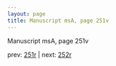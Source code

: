 ```yaml
---
layout: page
title: Manuscript msA, page 251v
---
```


Manuscript msA, page 251v

prev:  [251r](../251r) | next:  [252r](../252r)